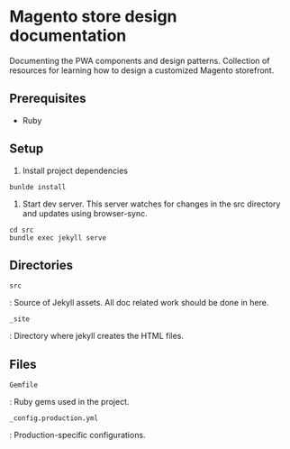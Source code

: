 # Magento store design documentation

Documenting the PWA components and design patterns. Collection of resources for learning how to design a customized Magento storefront.

## Prerequisites

* Ruby

## Setup

1. Install project dependencies

`bunlde install`

1. Start dev server.
   This server watches for changes in the src directory and updates using browser-sync.

```
cd src
bundle exec jekyll serve
```

## Directories

`src`

: Source of Jekyll assets.
  All doc related work should be done in here.

`_site`

: Directory where jekyll creates the HTML files.

## Files

`Gemfile`

: Ruby gems used in the project.

`_config.production.yml`

: Production-specific configurations.

